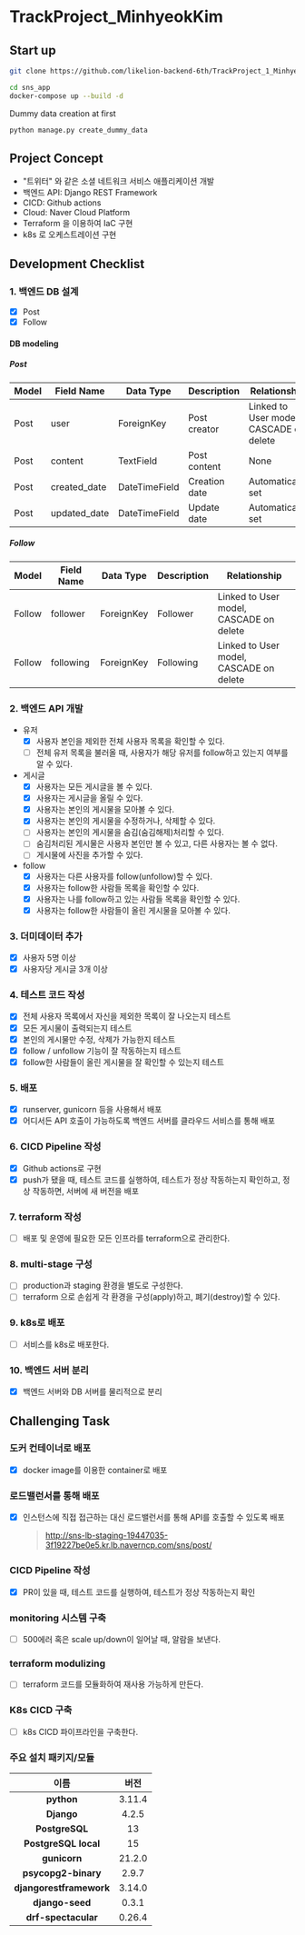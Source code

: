 # TrackProject_MinhyeokKim

## Start up

```bash
git clone https://github.com/likelion-backend-6th/TrackProject_1_MinhyeokKim.git sns_app
```

```bash
cd sns_app
docker-compose up --build -d
```

Dummy data creation at first

```bash
python manage.py create_dummy_data
```

## Project Concept

- "트위터" 와 같은 소셜 네트워크 서비스 애플리케이션 개발
- 백엔드 API: Django REST Framework
- CICD: Github actions
- Cloud: Naver Cloud Platform
- Terraform 을 이용하여 IaC 구현
- k8s 로 오케스트레이션 구현

## Development Checklist

### 1. 백엔드 DB 설계

- [x] Post
- [x] Follow

#### DB modeling

##### Post

| Model | Field Name   | Data Type     | Description   | Relationship                            |
| ----- | ------------ | ------------- | ------------- | --------------------------------------- |
| Post  | user         | ForeignKey    | Post creator  | Linked to User model, CASCADE on delete |
| Post  | content      | TextField     | Post content  | None                                    |
| Post  | created_date | DateTimeField | Creation date | Automatically set                       |
| Post  | updated_date | DateTimeField | Update date   | Automatically set                       |

##### Follow

| Model  | Field Name | Data Type  | Description | Relationship                            |
| ------ | ---------- | ---------- | ----------- | --------------------------------------- |
| Follow | follower   | ForeignKey | Follower    | Linked to User model, CASCADE on delete |
| Follow | following  | ForeignKey | Following   | Linked to User model, CASCADE on delete |

### 2. 백엔드 API 개발

- 유저
  - [x] 사용자 본인을 제외한 전체 사용자 목록을 확인할 수 있다.
  - [ ] 전체 유저 목록을 불러올 때, 사용자가 해당 유저를 follow하고 있는지 여부를 알 수 있다.
- 게시글
  - [x] 사용자는 모든 게시글을 볼 수 있다.
  - [x] 사용자는 게시글을 올릴 수 있다.
  - [x] 사용자는 본인의 게시물을 모아볼 수 있다.
  - [x] 사용자는 본인의 게시물을 수정하거나, 삭제할 수 있다.
  - [ ] 사용자는 본인의 게시물을 숨김(숨김해제)처리할 수 있다.
  - [ ] 숨김처리된 게시물은 사용자 본인만 볼 수 있고, 다른 사용자는 볼 수 없다.
  - [ ] 게시물에 사진을 추가할 수 있다.
- follow
  - [x] 사용자는 다른 사용자를 follow(unfollow)할 수 있다.
  - [x] 사용자는 follow한 사람들 목록을 확인할 수 있다.
  - [x] 사용자는 나를 follow하고 있는 사람들 목록을 확인할 수 있다.
  - [x] 사용자는 follow한 사람들이 올린 게시물을 모아볼 수 있다.

### 3. 더미데이터 추가

- [x] 사용자 5명 이상
- [x] 사용자당 게시글 3개 이상

### 4. 테스트 코드 작성

- [x] 전체 사용자 목록에서 자신을 제외한 목록이 잘 나오는지 테스트
- [x] 모든 게시물이 출력되는지 테스트
- [x] 본인의 게시물만 수정, 삭제가 가능한지 테스트
- [x] follow / unfollow 기능이 잘 작동하는지 테스트
- [x] follow한 사람들이 올린 게시물을 잘 확인할 수 있는지 테스트

### 5. 배포

- [x] runserver, gunicorn 등을 사용해서 배포
- [x] 어디서든 API 호출이 가능하도록 백엔드 서버를 클라우드 서비스를 통해 배포

### 6. CICD Pipeline 작성

- [x] Github actions로 구현
- [x] push가 됐을 때, 테스트 코드를 실행하여, 테스트가 정상 작동하는지 확인하고, 정상 작동하면, 서버에 새 버전을 배포

### 7. terraform 작성

- [ ] 배포 및 운영에 필요한 모든 인프라를 terraform으로 관리한다.

### 8. multi-stage 구성

- [ ] production과 staging 환경을 별도로 구성한다.
- [ ] terraform 으로 손쉽게 각 환경을 구성(apply)하고, 폐기(destroy)할 수 있다.

### 9. k8s로 배포

- [ ] 서비스를 k8s로 배포한다.

### 10. 백엔드 서버 분리

- [x] 백엔드 서버와 DB 서버를 물리적으로 분리

## Challenging Task

### 도커 컨테이너로 배포

- [x] docker image를 이용한 container로 배포

### 로드밸런서를 통해 배포

- [x] 인스턴스에 직접 접근하는 대신 로드밸런서를 통해 API를 호출할 수 있도록 배포
  > http://sns-lb-staging-19447035-3f19227be0e5.kr.lb.naverncp.com/sns/post/

### CICD Pipeline 작성

- [x] PR이 있을 때, 테스트 코드를 실행하여, 테스트가 정상 작동하는지 확인

### monitoring 시스템 구축

- [ ] 500에러 혹은 scale up/down이 일어날 때, 알람을 보낸다.

### terraform modulizing

- [ ] terraform 코드를 모듈화하여 재사용 가능하게 만든다.

### K8s CICD 구축

- [ ] k8s CICD 파이프라인을 구축한다.

### 주요 설치 패키지/모듈

|          이름           |  버전  |
| :---------------------: | :----: |
|       **python**        | 3.11.4 |
|       **Django**        | 4.2.5  |
|     **PostgreSQL**      |   13   |
|  **PostgreSQL local**   |   15   |
|      **gunicorn**       | 21.2.0 |
|   **psycopg2-binary**   | 2.9.7  |
| **djangorestframework** | 3.14.0 |
|     **django-seed**     | 0.3.1  |
|   **drf-spectacular**   | 0.26.4 |
